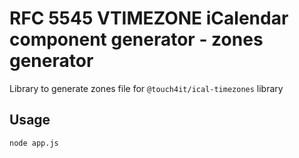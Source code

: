 # RFC 5545 VTIMEZONE iCalendar component generator - zones generator

Library to generate zones file for `@touch4it/ical-timezones` library

## Usage

```bash
node app.js
```
